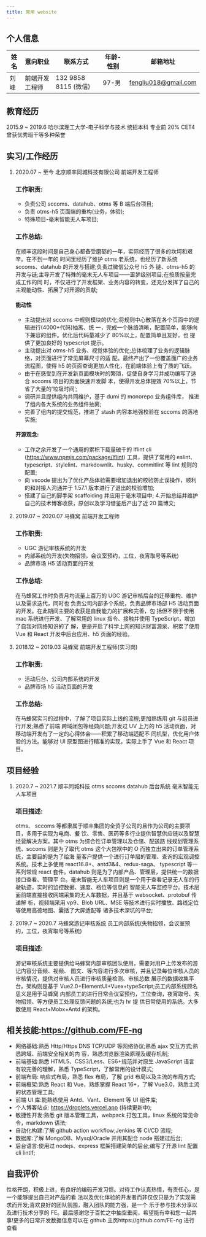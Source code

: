 ```yaml
---
title: 常用 website
---
```


## 个人信息

| 姓名 | 意向职业       | 联系方式             | 年龄-性别 | 邮箱地址             |
| ---- | -------------- | -------------------- | --------- | -------------------- |
| 刘峰 | 前端开发工程师 | 132 9858 8115 (微信) | 97-男     | fengliu018@gmail.com |

## 教育经历

2015.9 ~ 2019.6 哈尔滨理工大学-电子科学与技术 统招本科 专业前 20% CET4 曾获优秀班干等多种荣誉

## 实习/工作经历

1. 2020.07 ~ 至今 北京顺丰同城科技有限公司 前端开发工程师

   ### 工作职责:

   - 负责公司 sccoms、datahub、otms 等 B 端后台项目;
   - 负责 otms-h5 ⻚面端的重构(业务，体验);
   - 特殊项目-毫末智能无人⻋项目;

   ### 工作总结:

   在顺丰这段时间是自己身心都备受磨砺的一年，实际经历了很多的坎坷和艰辛。在不到一年的 时间里经历了维护 otms 老系统，也经历了新系统 sccoms、datahub 的开发与搭建;负责过微信公众号 h5 外 链、otms-h5 的开发与链;主导开发了特殊的毫末无人⻋项目——噩梦级别项目;在按质按量完成工作的同 时，不仅进行了开发框架、业务内容的转变，还充分发挥了自己的主观能动性、拓展了对开源的贡献;

   #### 能动性

   - 主动提出对 sccoms 中规则模块的优化;将规则中心散落在各个⻚面中的逻辑进行(4000+代码)抽离、统 一，完成一个脉络清晰，配置简单，能够向下兼容的组件。优化后代码量减少了 80%以上，配置简单且友好，也 提供了更加良好的 typescript 提示。
   - 主动提出对 otms-h5 业务、视觉体验的优化;总体梳理了业务的逻辑脉络，对⻚面进行了常⻅屏幕尺寸的适 配。最终产出了一份覆盖面广的业务流程图，使得 h5 的⻚面查询更加人性化，在前端体验上有了质的⻜跃。
   - 由于在感受到在开发新⻚面模块时的繁琐，促使自身学习并成功编写了适合 sccoms 项目的⻚面快速开发脚 本，使得开发总体提效 70%以上，节省了大量的’垃圾时间’;
   - 调研并且提供组内共同维护，基于 dumi 的 monorepo 业务组件库， 推进了组内各大系统的业务组件抽离;
   - 完善了组内的提交规范，推进了 stash 内容本地强校验在 sccoms 的落地实施;

   #### 开源观念:

   - 工作之余开发了一个通用的累积下载量破千的 lflint cli (https://www.npmjs.com/package/lflint) 工具，提供了常用的 eslint、typescript、stylelint、markdownlit、husky、commitlint 等 lint 规则的配置;
   - 向 vscode 提出为了优化产品体验需要增加退出的校验防止误操作，顺利的和对接人沟通并于 1.57.1 版本进行了退出的校验增加;
   - 搭建了自己的脚手架 scaffolding 并应用于毫末项目中; 4.开始总结并维护自己的技术博客收获，原创以及学习借鉴后产出了近 20 篇博文;

2. 2019.07 ~ 2020.07 ⻢蜂窝 前端开发工程师

   ### 工作职责:

   - UGC 游记审核系统的开发
   - 内部系统的开发(失物招领，会议室预约，工位，夜宵取号等系统)
   - 品牌市场 H5 活动⻚面的开发

   ### 工作总结:

   在⻢蜂窝工作时负责月均流量上百万的 UGC 游记审核后台的迁移重构、维护以及需求迭代，同时也 负责公司内部多个系统，负责品牌市场部 H5 活动⻚面的开发。在此期间主要的收获是自我能力的扩展和完善，包 括但不限于使用 mac 系统进行开发、了解常用的 linux 指令、接触并使用 TypeScript，增加了自我对网络知识的了 解，更是开启了科学上网的知识财富源泉、积累了使用 Vue 和 React 开发中后台应用、h5 ⻚面的经验。

3. 2018.12 ~ 2019.03 ⻢蜂窝 前端开发工程师(实习岗)

   ### 工作职责:

   - 活动后台、公司内部系统的开发
   - 品牌市场 h5 活动⻚面的开发

   ### 工作总结:

   在⻢蜂窝实习的过程中，了解了项目实际上线的流程;更加熟练用 git 与组员进行开发;熟悉了前端
   跨域闭包等经典问题;开发过 UV 上万的 h5 活动⻚面，对移动端开发有了一定的心得体会——积累了移动端适配不 同机型，优化用户体验的方法。能够对 UI 原型图进行精准的实现，实际上手了 Vue 和 React 项目。

## 项目经验

1. 2020.7 ~ 2021.7 顺丰同城科技 otms sccoms datahub 后台系统 毫末智能无人⻋项目

   ### 项目描述:

   otms、 sccoms 等都隶属于顺丰集团的全资子公司的且作为公司的主要项目，多用于实现为电商、餐 饮、零售、医药等多行业提供智慧供应链以及智慧经营解决方案。其中 otms 为综合性订单管理以及仓储、配送路 线规划管理系统、sccoms 则是为了取代 otms 这个大包袱中的 O 而独立出来的订单管理系统，主要目的是为了给海 量客户提供一个进行订单层的管理、查询的宏观调控系统。技术上多使用 react16.8+、antd3&4、redux-saga、 typescript 等一系列常规 react 套件。datahub 则是为了内部产品、管理层，提供统一的数据接口查看、管理平 台。毫末智能无人⻋项目则是一个用于查看记录无人⻋的行驶轨迹，实时的监控数据、速度、档位等信息的 智能无人⻋监控平台。技术层面前端直接接收网端采集的无人⻋数据，并且基于 websocket、protobuf 传递解 析，视频端采用 vp9、Blob URL、MSE 等技术进行实时播放、路线定位等使用高德地图、囊括了大屏适配等 诸多技术深坑的平台;

2. 2019.7 ~ 2020.7 ⻢蜂窝游记审核系统 员工内部系统(失物招领，会议室预约，工位，夜宵取号等系统)

   ### 项目描述:

   游记审核系统主要提供给⻢蜂窝内部审核团队使用，需要对用户上传发布的游记内容分音频、视频、 图文、等内容进行多次审核，并且记录每位审核人员的审核情况，提供对审核人员进行审核质量检测、审核总数 展示的数据收集平台。架构则是基于 Vue2.0+ElementUI+Vuex+typeScript;员工内部系统顾名思义是用于⻢蜂窝 内部员工的进行日常会议室预约，工位查询，夜宵取号、失物招领、等方便员工处理反馈问题的系统;也为 hr 提 供日常使用的系统。大多数使用 React+Mobx+Antd 的架构。

## 相关技能:https://github.com/FE-ng

- 网络基础:熟悉 Http/Https DNS TCP/UDP 等网络协议;熟悉 ajax 交互方式;熟悉跨域、前端安全相关的内 容，熟悉浏览器渲染原理及缓存机制;
- 前端基础:熟悉 HTML5、CSS3/Less、ES6+规范并对原生 JavaScript 语言有较完善的理解，熟悉 TypeScript，了解常用的设计模式;
- 前端布局: 响应式布局，熟悉 flex 布局，了解 grid 布局以及主流的布局方式;
- 前端框架:熟悉 React 和 Vue，熟练掌握 React 16+，了解 Vue3.0，熟悉主流的状态管理工具;
- 前端 UI 库:能熟练使用 Antd、Vant、Element 等 UI 组件库;
- 个人博客站点: https://droplets.vercel.app (持续更新中);
- 敏捷性开发:熟悉 git 版本管理工具，webpack 打包工具，linux 系统的常⻅命令，markdown 语法;
- 自动化构建:了解 github action workflow;Jenkins 等 CI/CD 流程;
- 数据库:了解 MongoDB、Mysql/Oracle 并用其配合 node 搭建过后台;
- 后台语言:使用过 nodejs、express 框架搭建简单的后台;编写了开源 lint 配置 cli lintlf;

## 自我评价

性格开朗，积极上进，有良好的编码开发习惯。对待工作认真热情，有责任心，是一个能够提出自己对产品的看 法以及优化体验的开发者而非仅仅只是为了实现需求而开发;喜欢良好的团队氛围，融入团队的能力强，是一个 乐于参与技术分享以及进行技术分享的 FE。最后感谢您于百忙之中抽空垂阅，希望能有幸和您一起共事!更多的日常开发数据信息可以在 github 主页https://github.com/FE-ng 进行查看
